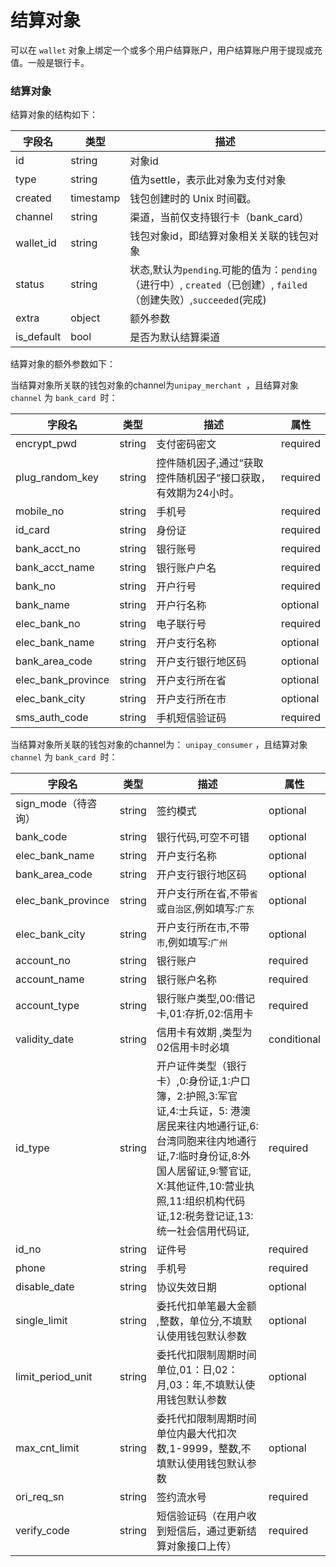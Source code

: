 # 结算对象

可以在 `wallet` 对象上绑定一个或多个用户结算账户，用户结算账户用于提现或充值。一般是银行卡。

### 结算对象

结算对象的结构如下：

| 字段名    | 类型      | 描述                                     |
| --------- | --------- | ---------------------------------------- |
| id        | string    | 对象id                                   |
| type      | string    | 值为settle，表示此对象为支付对象         |
| created   | timestamp | 钱包创建时的 Unix 时间戳。               |
| channel   | string    | 渠道，当前仅支持银行卡（bank_card）      |
| wallet_id | string    | 钱包对象id，即结算对象相关关联的钱包对象 |
| status | string | 状态,默认为`pending`.可能的值为：`pending`（进行中）, `created`（已创建）, `failed`（创建失败）,`succeeded`(完成)|
| extra     | object    | 额外参数                                 |
| is_default | bool | 是否为默认结算渠道 |

结算对象的额外参数如下：

当结算对象所关联的钱包对象的channel为`unipay_merchant `，且结算对象 `channel` 为 `bank_card `时：

| 字段名       | 类型 | 描述 | 属性 |
| ------------ | ---- | ---- | ---- |
| encrypt_pwd  | string | 支付密码密文 |required  |
| plug_random_key | string | 控件随机因子,通过“获取控件随机因子”接口获取，有效期为24小时。 |required  |
| mobile_no | string | 手机号 | required |
| id_card | string | 身份证 | required |
| bank_acct_no | string | 银行账号 |required  |
| bank_acct_name | string | 银行账户户名 |required  |
| bank_no | string | 开户行号 | required |
| bank_name | string | 开户行名称 | optional |
| elec_bank_no | string | 电子联行号 | required |
| elec_bank_name | string | 开户支行名称 | optional |
| bank_area_code | string | 开户支行银行地区码 | optional |
| elec_bank_province | string | 开户支行所在省 | optional |
| elec_bank_city | string | 开户支行所在市 | optional |
| sms_auth_code | string | 手机短信验证码 |required  |

当结算对象所关联的钱包对象的channel为： `unipay_consumer` ，且结算对象 `channel` 为 `bank_card `时：

| 字段名       | 类型 | 描述 | 属性 |
| ------------ | ---- | ---- | ---- |
| sign_mode（待咨询） | string | 签约模式 | optional |
| bank_code | string | 银行代码,可空不可错 | optional |
| elec_bank_name        |string        |    开户支行名称                                    |   optional            |
| bank_area_code        |  string      |     开户支行银行地区码                                   |    optional           |
| elec_bank_province    |  string      |     开户支行所在省,不带`省`或`自治区`,例如填写:`广东`      |       optional        |
| elec_bank_city        |   string     |      开户支行所在市,不带`市`,例如填写:`广州` |      optional         |
| account_no           | string | 银行账户                               | required      |
| account_name         | string | 银行账户名称                           |      required         |
| account_type         | string | 银行账户类型,00:借记卡,01:存折,02:信用卡    |    required           |
| validity_date        |  string      | 信用卡有效期 ,类型为02信用卡时必填     |     conditional          |
| id_type              |  string      | 开户证件类型（银行卡）,0:身份证,1:户口簿，2:护照,3:军官证,4:士兵证，5: 港澳居民来往内地通行证,6:台湾同胞来往内地通行证,7:临时身份证,8:外国人居留证,9:警官证, X:其他证件,10:营业执照,11:组织机构代码证,12:税务登记证,13:统一社会信用代码证,               |   required            |
| id_no           |   string     | 证件号                                 |    required           |
| phone               |   string     | 手机号                                 |    required           |
| disable_date         |     string   | 协议失效日期                           |     optional          |
| single_limit         |    string    | 委托代扣单笔最大金额 ,整数，单位分,不填默认使用钱包默认参数   |    optional           |
| limit_period_unit     |    string    | 委托代扣限制周期时间单位,01：日,02：月,03：年,不填默认使用钱包默认参数   |   optional            |
| max_cnt_limit         |   string     | 委托代扣限制周期时间单位内最大代扣次数,1-9999，整数,不填默认使用钱包默认参数 |   optional            |
| ori_req_sn |string | 签约流水号 |required |
| verify_code | string| 短信验证码（在用户收到短信后，通过更新结算对象接口上传） | required|
